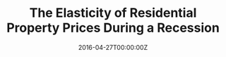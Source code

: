 ---
title: 3. The Elasticity of Residential Property Prices During a Recession
summary: Created a log-log model of residential property sales to estimate the impact of a recession on the elasticity of housing prices with changes in the lot area
tags:
- all
- portfolio
date: "2016-04-27T00:00:00Z"

# Optional external URL for project (replaces project detail page).

external_link: https://github.com/teddythepooh/hedonic_price_modeling

---